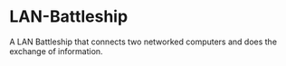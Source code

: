 # LAN-Battleship
A LAN Battleship that connects two networked computers and does the exchange of information.
